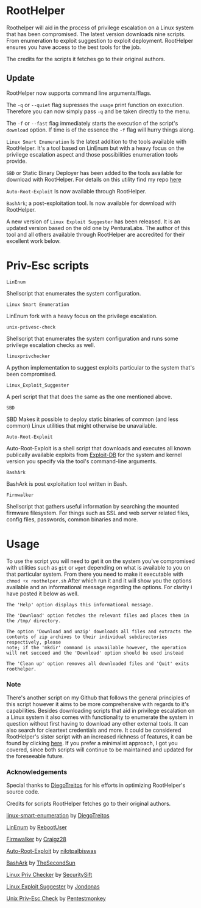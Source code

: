 # RootHelper
Roothelper will aid in the process of privilege escalation on a Linux system that has been compromised. The latest version downloads nine scripts. From enumeration to exploit suggestion to exploit deployment. RootHelper ensures you have access to the best tools for the job.

The credits for the scripts it fetches go to their original authors.

## Update
RootHelper now supports command line arguments/flags.

The `-q` or `--quiet` flag supresses the `usage` print function on execution. Therefore you can now simply pass `-q` and be taken directly to the menu.

The `-f` or `--fast` flag immediately starts the execution of the script's `download` option. If time is of the essence the `-f` flag will hurry things along.

`Linux Smart Enumeration` Is the latest addition to the tools available with RootHelper. It's a tool based on LinEnum but with a heavy focus on the privilege escalation aspect and those possibilities enumeration tools provide.

`SBD` or Static Binary Deployer has been added to the tools available for download with RootHelper. For details on this utility find my repo [here](https://github.com/NullArray/SBD)

`Auto-Root-Exploit` Is now available through RootHelper.

`BashArk`; a post-exploitation tool. Is now available for download with RootHelper.

A new version of `Linux Exploit Suggester` has been released. It is an updated version based on the old one by PenturaLabs. The author of this tool and all others available through RootHelper are accredited for their excellent work below.



# Priv-Esc scripts

```
LinEnum
```
Shellscript that enumerates the system configuration.
```
Linux Smart Enumeration
```
LinEnum fork with a heavy focus on the privilege escalation.

```
unix-privesc-check 
```
Shellscript that enumerates the system configuration and runs some privilege escalation checks as well.

```
linuxprivchecker
```
A python implementation to suggest exploits particular to the system that's been compromised.

```
Linux_Exploit_Suggester
```
A perl script that that does the same as the one mentioned above.

```
SBD
```
SBD Makes it possible to deploy static binaries of common (and less common) Linux utilities that might otherwise be unavailable.

```
Auto-Root-Exploit
```
Auto-Root-Exploit is a shell script that downloads and executes all known publically available exploits from [Exploit-DB](https://www.exploit-db.com/) for the system and kernel version you specify via the tool's command-line arguments.

```
BashArk
```
BashArk is post exploitation tool written in Bash.

```
Firmwalker
```
Shellscript that gathers useful information by searching the mounted firmware filesystem. For things such as SSL and web server related files, config files, passwords, common binaries and more. 


# Usage

To use the script you will need to get it on the system you've compromised with utilities such as `git` or `wget` depending on what is available to you on that particular system. From there you need to make it executable with `chmod +x roothelper.sh` After which run it and it will show you the options available and an informational message regarding the options. For clarity i have posted it below as well.

```
The 'Help' option displays this informational message.

The 'Download' option fetches the relevant files and places them in the /tmp/ directory.

The option 'Download and unzip' downloads all files and extracts the contents of zip archives to their individual subdirectories respectively, please
note; if the 'mkdir' command is unavailable however, the operation will not succeed and the 'Download' option should be used instead

The 'Clean up' option removes all downloaded files and 'Quit' exits roothelper.
```
### Note

There's another script on my Github that follows the general principles of this script however it aims to be more comprehensive with regards to it's capabilities. Besides downloading scripts that aid in privilege escalation on a Linux system it also comes with functionality to enumerate the system in question without first having to download any other external tools. It can also search for cleartext credentials and more. It could be considered RootHelper's sister script with an increased richness of features, it can be found by clicking [here](https://github.com/NullArray/Bash-Kit-Multitool). If you prefer a minimalist approach, I got you covered, since both scripts will continue to be maintained and updated for the foreseeable future.


### Acknowledgements

Special thanks to [DiegoTreitos](https://github.com/diego-treitos) for his efforts in optimizing RootHelper's source code.


Credits for scripts RootHelper fetches go to their original authors.

[linux-smart-enumeration](https://github.com/diego-treitos/linux-smart-enumeration) by [DiegoTreitos](https://github.com/diego-treitos)

[LinEnum](https://github.com/rebootuser/LinEnum) by [RebootUser](https://github.com/rebootuser)

[Firmwalker](https://github.com/craigz28/firmwalker) by [Craigz28](https://github.com/craigz28)

[Auto-Root-Exploit](https://github.com/nilotpalbiswas/Auto-Root-Exploit) by [nilotpalbiswas](https://github.com/nilotpalbiswas)

[BashArk](https://github.com/TheSecondSun/Bashark) by [TheSecondSun](https://github.com/TheSecondSun)

[Linux Priv Checker](http://www.securitysift.com/download/linuxprivchecker.py) by [SecuritySift](http://www.securitysift.com)

[Linux Exploit Suggester](https://github.com/jondonas/linux-exploit-suggester-2) by [Jondonas](https://github.com/jondonas)

[Unix Priv-Esc Check](https://github.com/pentestmonkey/unix-privesc-check) by [Pentestmonkey](https://github.com/pentestmonkey)



